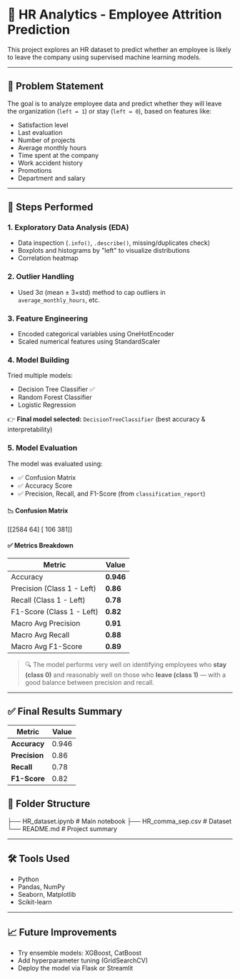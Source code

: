 # 🧠 HR Analytics - Employee Attrition Prediction

This project explores an HR dataset to predict whether an employee is likely to leave the company using supervised machine learning models.

---

## 📌 Problem Statement

The goal is to analyze employee data and predict whether they will leave the organization (`left = 1`) or stay (`left = 0`), based on features like:
- Satisfaction level
- Last evaluation
- Number of projects
- Average monthly hours
- Time spent at the company
- Work accident history
- Promotions
- Department and salary

---

## 🧹 Steps Performed

### 1. **Exploratory Data Analysis (EDA)**
- Data inspection (`.info()`, `.describe()`, missing/duplicates check)
- Boxplots and histograms by "left" to visualize distributions
- Correlation heatmap

### 2. **Outlier Handling**
- Used 3σ (mean ± 3×std) method to cap outliers in `average_monthly_hours`, etc.

### 3. **Feature Engineering**
- Encoded categorical variables using OneHotEncoder
- Scaled numerical features using StandardScaler

### 4. **Model Building**
Tried multiple models:
- Decision Tree Classifier ✅
- Random Forest Classifier
- Logistic Regression

👉 **Final model selected:** `DecisionTreeClassifier` (best accuracy & interpretability)

### 5. **Model Evaluation**

The model was evaluated using:
- ✅ Confusion Matrix
- ✅ Accuracy Score
- ✅ Precision, Recall, and F1-Score (from `classification_report`)

#### 📉 Confusion Matrix
[[2584 64]
[ 106 381]]


#### ✅ Metrics Breakdown

| Metric        | Value   |
|---------------|---------|
| Accuracy      | **0.946** |
| Precision (Class 1 - Left) | **0.86** |
| Recall (Class 1 - Left)    | **0.78** |
| F1-Score (Class 1 - Left)  | **0.82** |
| Macro Avg Precision        | **0.91** |
| Macro Avg Recall           | **0.88** |
| Macro Avg F1-Score         | **0.89** |

> 🔍 The model performs very well on identifying employees who **stay (class 0)** and reasonably well on those who **leave (class 1)** — with a good balance between precision and recall.

---

## ✅ Final Results Summary

| Metric        | Value |
|---------------|-------|
| **Accuracy**      | 0.946 |
| **Precision**     | 0.86  |
| **Recall**        | 0.78  |
| **F1-Score**      | 0.82  |


## 📁 Folder Structure

├── HR_dataset.ipynb # Main notebook
├── HR_comma_sep.csv # Dataset
└── README.md # Project summary



---

## 🛠️ Tools Used

- Python
- Pandas, NumPy
- Seaborn, Matplotlib
- Scikit-learn

---

## 📈 Future Improvements
- Try ensemble models: XGBoost, CatBoost
- Add hyperparameter tuning (GridSearchCV)
- Deploy the model via Flask or Streamlit


